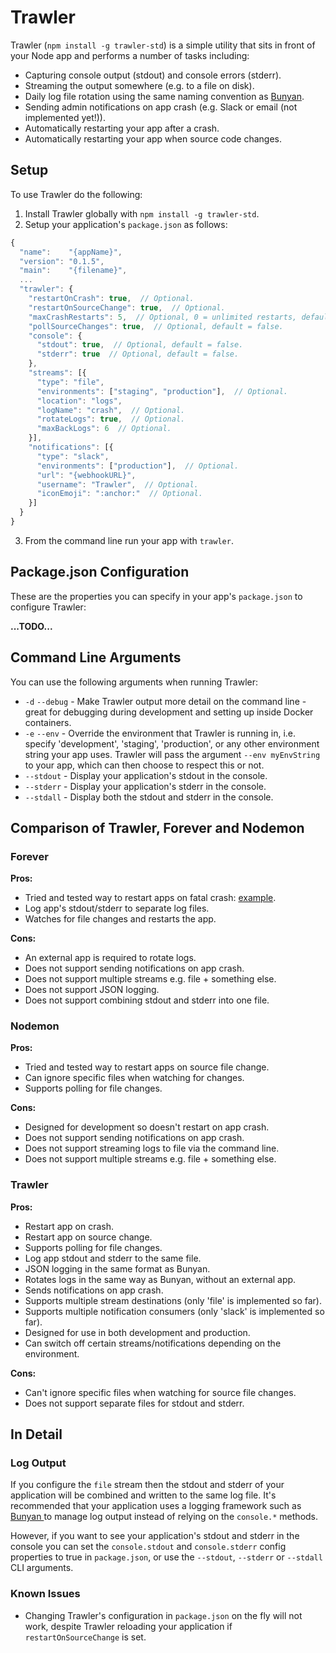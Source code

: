 # Trawler
Trawler (`npm install -g trawler-std`) is a simple utility that sits in front of your Node app and performs a number of tasks including:
* Capturing console output (stdout) and console errors (stderr).
* Streaming the output somewhere (e.g. to a file on disk).
* Daily log file rotation using the same naming convention as [Bunyan](https://www.npmjs.com/package/bunyan).
* Sending admin notifications on app crash (e.g. Slack or email (not implemented yet!)).
* Automatically restarting your app after a crash.
* Automatically restarting your app when source code changes.

## Setup
To use Trawler do the following:

1. Install Trawler globally with `npm install -g trawler-std`.
2. Setup your application's `package.json` as follows:
```javascript
{
  "name":    "{appName}",
  "version": "0.1.5",
  "main":    "{filename}",
  ...
  "trawler": {
    "restartOnCrash": true,  // Optional.
    "restartOnSourceChange": true,  // Optional.
    "maxCrashRestarts": 5,  // Optional, 0 = unlimited restarts, default = 0.
    "pollSourceChanges": true,  // Optional, default = false.
    "console": {
      "stdout": true,  // Optional, default = false.
      "stderr": true  // Optional, default = false.
    },
    "streams": [{
      "type": "file",
      "environments": ["staging", "production"],  // Optional.
      "location": "logs",
      "logName": "crash",  // Optional.
      "rotateLogs": true,  // Optional.
      "maxBackLogs": 6  // Optional.
    }],
    "notifications": [{
      "type": "slack",
      "environments": ["production"],  // Optional.
      "url": "{webhookURL}",
      "username": "Trawler",  // Optional.
      "iconEmoji": ":anchor:"  // Optional.
    }]
  }
}
```
3. From the command line run your app with `trawler`.

## Package.json Configuration
These are the properties you can specify in your app's `package.json` to configure Trawler:

**...TODO...**

## Command Line Arguments
You can use the following arguments when running Trawler:

* `-d` `--debug` - Make Trawler output more detail on the command line - great for debugging during development and setting up inside Docker containers.
* `-e` `--env` - Override the environment that Trawler is running in, i.e. specify 'development', 'staging', 'production', or any other environment string your app uses. Trawler will pass the argument `--env myEnvString` to your app, which can then choose to respect this or not.
* `--stdout` - Display your application's stdout in the console.
* `--stderr` - Display your application's stderr in the console.
* `--stdall` - Display both the stdout and stderr in the console.

## Comparison of Trawler, Forever and Nodemon

### Forever
**Pros:**
* Tried and tested way to restart apps on fatal crash: [example](https://github.com/foreverjs/forever-monitor/blob/master/examples/error-on-timer.js).
* Log app's stdout/stderr to separate log files.
* Watches for file changes and restarts the app.

**Cons:**
* An external app is required to rotate logs.
* Does not support sending notifications on app crash.
* Does not support multiple streams e.g. file + something else.
* Does not support JSON logging.
* Does not support combining stdout and stderr into one file.

### Nodemon
**Pros:**
* Tried and tested way to restart apps on source file change.
* Can ignore specific files when watching for changes.
* Supports polling for file changes.

**Cons:**
* Designed for development so doesn't restart on app crash.
* Does not support sending notifications on app crash.
* Does not support streaming logs to file via the command line.
* Does not support multiple streams e.g. file + something else.

### Trawler
**Pros:**
* Restart app on crash.
* Restart app on source change.
* Supports polling for file changes.
* Log app stdout and stderr to the same file.
* JSON logging in the same format as Bunyan.
* Rotates logs in the same way as Bunyan, without an external app.
* Sends notifications on app crash.
* Supports multiple stream destinations (only 'file' is implemented so far).
* Supports multiple notification consumers (only 'slack' is implemented so far).
* Designed for use in both development and production.
* Can switch off certain streams/notifications depending on the environment.

**Cons:**
* Can't ignore specific files when watching for source file changes.
* Does not support separate files for stdout and stderr.

## In Detail

### Log Output
If you configure the `file` stream then the stdout and stderr of your application will be combined and written to the same log file. It's recommended that your application uses a logging framework such as [Bunyan ](https://www.npmjs.com/package/bunyan) to manage log output instead of relying on the `console.*` methods.

However, if you want to see your application's stdout and stderr in the console you can set the `console.stdout` and `console.stderr` config properties to true in `package.json`, or use the `--stdout`, `--stderr` or `--stdall` CLI arguments.

### Known Issues
* Changing Trawler's configuration in `package.json` on the fly will not work, despite Trawler reloading your application if `restartOnSourceChange` is set.
